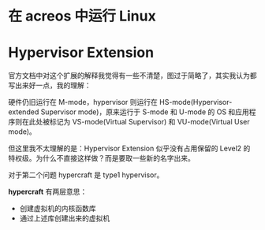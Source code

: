 # 在 acreos 中运行 Linux

# Hypervisor Extension

官方文档中对这个扩展的解释我觉得有一些不清楚，图过于简略了，其实我认为都写出来好一点，我的理解：

硬件仍旧运行在 M-mode，hypervisor 则运行在 HS-mode(Hypervisor-extended Supervisor mode)，原来运行于 S-mode 和 U-mode 的 OS 和应用程序则在此处被标记为 VS-mode(Virtual Supervisor) 和 VU-mode(Virtual User mode)。

但这里我不太理解的是：Hypervisor Extension 似乎没有占用保留的 Level2 的特权级。为什么不直接这样做？而是要取一些新的名字出来。

对于第二个问题 hypercraft 是 type1 hypervisor。

**hypercraft** 有两层意思：

- 创建虚拟机的内核函数库
- 通过上述库创建出来的虚拟机